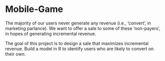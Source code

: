 # Mobile-Game

The majority of our users never generate any revenue (i.e., ‘convert’, in marketing parlance). We want to offer a sale to some of these ‘non-payers’, in hopes of generating incremental revenue. 

The goal of this project is to design a sale that maximizes incremental revenue. Build a model in R to identify users who are likely to convert on their own.
